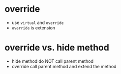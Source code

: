 # override

- use `virtual` and `override`
- `override` is extension

# override vs. hide method

- hide method do NOT call parent method
- override call parent method and extend the method
